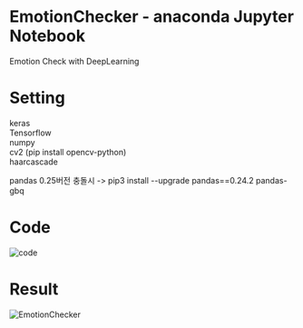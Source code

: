 # EmotionChecker - anaconda Jupyter Notebook
Emotion Check with DeepLearning

# Setting
keras<br>
Tensorflow<br>
numpy<br>
cv2 (pip install opencv-python)<br>
haarcascade

pandas 0.25버전 충돌시 -> pip3 install --upgrade pandas==0.24.2 pandas-gbq

# Code

![code](https://user-images.githubusercontent.com/88410343/138286065-e7bb710e-2d60-4d83-ac40-11b7ca465ad4.png)

# Result

![EmotionChecker](https://user-images.githubusercontent.com/88410343/138281654-463b7145-c3ce-4691-a337-0141389f40c8.png)
